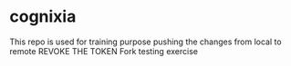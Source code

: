 # cognixia
This repo is used for training purpose
pushing the  changes from local to remote
REVOKE THE TOKEN
Fork testing exercise

